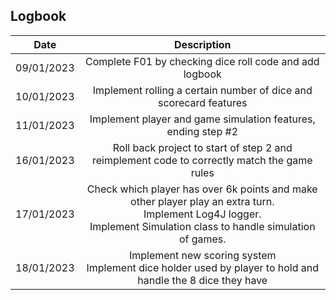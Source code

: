 ## Logbook

| Date | Description |
| :-:  |:-:  |
| 09/01/2023   | Complete F01 by checking dice roll code and add logbook |
| 10/01/2023   | Implement rolling a certain number of dice and scorecard features |
| 11/01/2023   | Implement player and game simulation features, ending step #2 |
| 16/01/2023   | Roll back project to start of step 2 and reimplement code to correctly match the game rules |
| 17/01/2023   | Check which player has over 6k points and make other player play an extra turn. <br />Implement Log4J logger. <br />Implement Simulation class to handle simulation of games. |
| 18/01/2023   | Implement new scoring system <br/>Implement dice holder used by player to hold and handle the 8 dice they have |